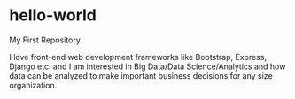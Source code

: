 # hello-world
My First Repository

I love front-end web development frameworks like Bootstrap, Express, Django etc. and I am interested in Big Data/Data Science/Analytics and how data can be analyzed to make important business decisions for any size organization.
